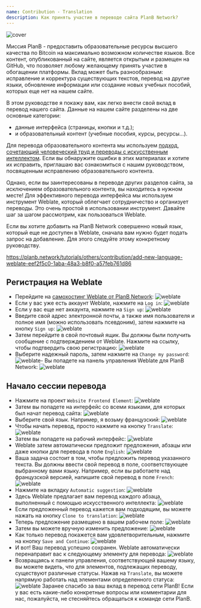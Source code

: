 ```yaml
---
name: Contribution - Translation
description: Как принять участие в переводе сайта PlanB Network?
---
```

![cover](assets/cover.webp)

Миссия PlanB - предоставить образовательные ресурсы высшего качества по Bitcoin на максимально возможном количестве языков. Все контент, опубликованный на сайте, является открытым и размещен на GitHub, что позволяет любому желающему принять участие в обогащении платформы. Вклад может быть разнообразным: исправление и корректура существующих текстов, перевод на другие языки, обновление информации или создание новых учебных пособий, которых еще нет на нашем сайте.

В этом руководстве я покажу вам, как легко внести свой вклад в перевод нашего сайта. Данные на нашем сайте разделены на две основные категории:
- данные интерфейса (страницы, кнопки и т.д.);
- и образовательный контент (учебные пособия, курсы, ресурсы...).

Для перевода образовательного контента мы используем [подход, сочетающий человеческий труд и переводы с искусственным интеллектом](https://github.com/Asi0Flammeus/LLM-Translator). Если вы обнаружите ошибки в этих материалах и хотите их исправить, приглашаю вас ознакомиться с нашим руководством, посвященным исправлению образовательного контента.

Однако, если вы заинтересованы в переводе других разделов сайта, за исключением образовательного контента, вы находитесь в нужном месте! Для эффективного перевода интерфейса мы используем инструмент Weblate, который облегчает сотрудничество и организует переводы. Это очень простой в использовании инструмент. Давайте шаг за шагом рассмотрим, как пользоваться Weblate.

Если вы хотите добавить на PlanB Network совершенно новый язык, который еще не доступен в Weblate, сначала вам нужно будет подать запрос на добавление. Для этого следуйте этому конкретному руководству.

https://planb.network/tutorials/others/contribution/add-new-language-weblate-eef2f5c0-1aba-48a3-b8f0-a57feb761d86



## Регистрация на Weblate

- Перейдите на [самохостинг Weblate от PlanB Network](https://weblate.planb.network/):
![weblate](assets/01.webp)
- Если у вас уже есть аккаунт Weblate, нажмите на `Log in`:
![weblate](assets/02.webp)
- Если у вас еще нет аккаунта, нажмите на `Sign up`:
![weblate](assets/03.webp)
- Введите свой адрес электронной почты, а также имя пользователя и полное имя (можно использовать псевдоним), затем нажмите на кнопку `Sign up`:
![weblate](assets/04.webp)
- Затем перейдите в свой почтовый ящик. Вы должны были получить сообщение с подтверждением от Weblate. Нажмите на ссылку, чтобы подтвердить свою регистрацию:
![weblate](assets/05.webp)
- Выберите надежный пароль, затем нажмите на `Change my password`:
![weblate](assets/06.webp)- Вы попадете на панель управления Weblate для PlanB Network: 
![weblate](assets/07.webp)

## Начало сессии перевода

- Нажмите на проект `Website Frontend Element`:
![weblate](assets/08.webp)
- Затем вы попадете на интерфейс со всеми языками, для которых был начат перевод сайта:
![weblate](assets/09.webp)
- Выберите свой язык. Например, я возьму французский:
![weblate](assets/10.webp)
- Чтобы начать перевод, просто нажмите на кнопку `Translate`:
![weblate](assets/11.webp)
- Затем вы попадете на рабочий интерфейс:
![weblate](assets/12.webp)
- Weblate затем автоматически предложит предложения, абзацы или даже кнопки для перевода в поле `English`: ![weblate](assets/13.webp)
- Ваша задача состоит в том, чтобы предложить перевод указанного текста. Вы должны ввести свой перевод в поле, соответствующее выбранному вами языку. Например, если вы работаете над французской версией, напишите свой перевод в поле `French`: ![weblate](assets/14.webp)
- Нажмите на вкладку `Automatic suggestion`: ![weblate](assets/15.webp)
- Здесь Weblate предлагает вам перевод каждого абзаца, выполненный с помощью искусственного интеллекта: ![weblate](assets/16.webp)
- Если предложенный перевод кажется вам подходящим, вы можете нажать на кнопку `Clone to translation`: ![weblate](assets/17.webp)
- Теперь предложение размещено в вашем рабочем поле: ![weblate](assets/18.webp)
- Затем вы можете вручную изменить предложение: ![weblate](assets/19.webp)
- Как только перевод покажется вам удовлетворительным, нажмите на кнопку `Save and Continue`: ![weblate](assets/20.webp)
- И вот! Ваш перевод успешно сохранен. Weblate автоматически перенаправит вас к следующему элементу для перевода: ![weblate](assets/21.webp)
- Возвращаясь к панели управления, соответствующей вашему языку, вы можете видеть, что для элементов, подлежащих переводу, существуют различные статусы. Нажав на `Translate`, вы можете напрямую работать над элементами определенного статуса: ![weblate](assets/22.webp)
Заранее спасибо за ваш вклад в перевод сети PlanB! Если у вас есть какие-либо конкретные вопросы или комментарии для нас, пожалуйста, не стесняйтесь обращаться к команде сети PlanB.